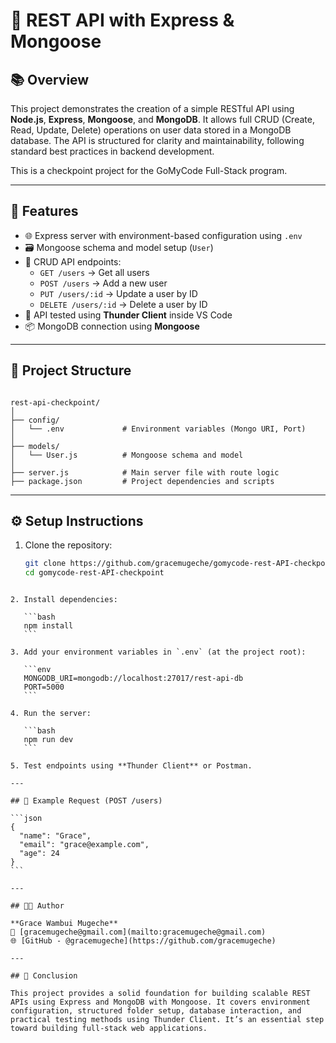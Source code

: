 # 🧩 REST API with Express & Mongoose

## 📚 Overview

This project demonstrates the creation of a simple RESTful API using **Node.js**, **Express**, **Mongoose**, and **MongoDB**. It allows full CRUD (Create, Read, Update, Delete) operations on user data stored in a MongoDB database. The API is structured for clarity and maintainability, following standard best practices in backend development.

This is a checkpoint project for the GoMyCode Full-Stack program.

---

## 🚀 Features

- 🌐 Express server with environment-based configuration using `.env`
- 🗃️ Mongoose schema and model setup (`User`)
- 🔁 CRUD API endpoints:
  - `GET /users` → Get all users
  - `POST /users` → Add a new user
  - `PUT /users/:id` → Update a user by ID
  - `DELETE /users/:id` → Delete a user by ID
- 🧪 API tested using **Thunder Client** inside VS Code
- 📦 MongoDB connection using **Mongoose**

---

## 📁 Project Structure

```

rest-api-checkpoint/
│
├── config/
│   └── .env             # Environment variables (Mongo URI, Port)
│
├── models/
│   └── User.js          # Mongoose schema and model
│
├── server.js            # Main server file with route logic
├── package.json         # Project dependencies and scripts

````

---

## ⚙️ Setup Instructions

1. Clone the repository:
   ```bash
   git clone https://github.com/gracemugeche/gomycode-rest-API-checkpoint.git
   cd gomycode-rest-API-checkpoint
````

2. Install dependencies:

   ```bash
   npm install
   ```

3. Add your environment variables in `.env` (at the project root):

   ```env
   MONGODB_URI=mongodb://localhost:27017/rest-api-db
   PORT=5000
   ```

4. Run the server:

   ```bash
   npm run dev
   ```

5. Test endpoints using **Thunder Client** or Postman.

---

## 🧪 Example Request (POST /users)

```json
{
  "name": "Grace",
  "email": "grace@example.com",
  "age": 24
}
```

---

## 👩‍💻 Author

**Grace Wambui Mugeche**
📧 [gracemugeche@gmail.com](mailto:gracemugeche@gmail.com)
🌐 [GitHub - @gracemugeche](https://github.com/gracemugeche)

---

## 🏁 Conclusion

This project provides a solid foundation for building scalable REST APIs using Express and MongoDB with Mongoose. It covers environment configuration, structured folder setup, database interaction, and practical testing methods using Thunder Client. It’s an essential step toward building full-stack web applications.


